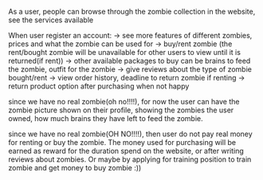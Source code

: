 As a user, people can browse through the zombie collection in the website, see the services available 

When user register an account:
 -> see more features of different zombies, prices and what the zombie can be used for 
 -> buy/rent zombie (the rent/bought zombie will be unavailable for other users to view until it is returned(if rent))
 -> other available packages to buy can be brains to feed the zombie, outfit for the zombie
 -> give reviews about the type of zombie bought/rent
 -> view order history, deadline to return zombie if renting
 -> return product option after purchasing when not happy 


since we have no real zombie(oh no!!!!), for now the user can have the zombie picture shown on their profile, showing the zombies the user owned, how much brains they have left to feed the zombie.

since we have no real zombie(OH NO!!!!), then user do not pay real money for renting or buy the zombie. The money used for purchasing will be earned as reward for the duration spend on the website, or after writing reviews about zombies. Or maybe by applying for training position to train zombie and get money to buy zombie :)) 